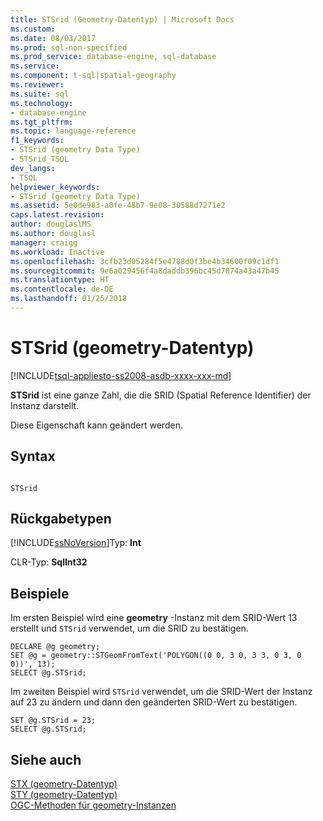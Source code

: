 ```yaml
---
title: STSrid (Geometry-Datentyp) | Microsoft Docs
ms.custom: 
ms.date: 08/03/2017
ms.prod: sql-non-specified
ms.prod_service: database-engine, sql-database
ms.service: 
ms.component: t-sql|spatial-geography
ms.reviewer: 
ms.suite: sql
ms.technology:
- database-engine
ms.tgt_pltfrm: 
ms.topic: language-reference
f1_keywords:
- STSrid (geometry Data Type)
- STSrid_TSQL
dev_langs:
- TSQL
helpviewer_keywords:
- STSrid (geometry Data Type)
ms.assetid: 5e0de983-a0fe-48b7-9e08-30588d7271e2
caps.latest.revision: 
author: douglaslMS
ms.author: douglasl
manager: craigg
ms.workload: Inactive
ms.openlocfilehash: 3cfb23d05284f5e4788d0f3be4b34600f09c1df1
ms.sourcegitcommit: 9e6a029456f4a8daddb396bc45d7874a43a47b45
ms.translationtype: HT
ms.contentlocale: de-DE
ms.lasthandoff: 01/25/2018
---
```

# <a name="stsrid-geometry-data-type"></a>STSrid (geometry-Datentyp)
[!INCLUDE[tsql-appliesto-ss2008-asdb-xxxx-xxx-md](../../includes/tsql-appliesto-ss2008-asdb-xxxx-xxx-md.md)]

  **STSrid** ist eine ganze Zahl, die die SRID (Spatial Reference Identifier) der Instanz darstellt.  
  
Diese Eigenschaft kann geändert werden.
  
## <a name="syntax"></a>Syntax  
  
```  
  
STSrid  
```  
  
## <a name="return-types"></a>Rückgabetypen  
 [!INCLUDE[ssNoVersion](../../includes/ssnoversion-md.md)]Typ: **Int**  
  
 CLR-Typ: **SqlInt32**  
  
## <a name="examples"></a>Beispiele  
 Im ersten Beispiel wird eine **geometry** -Instanz mit dem SRID-Wert 13 erstellt und `STSrid` verwendet, um die SRID zu bestätigen.  
  
```  
DECLARE @g geometry;  
SET @g = geometry::STGeomFromText('POLYGON((0 0, 3 0, 3 3, 0 3, 0 0))', 13);  
SELECT @g.STSrid;  
```  
  
 Im zweiten Beispiel wird `STSrid` verwendet, um die SRID-Wert der Instanz auf 23 zu ändern und dann den geänderten SRID-Wert zu bestätigen.  
  
```  
SET @g.STSrid = 23;  
SELECT @g.STSrid;  
```  
  
## <a name="see-also"></a>Siehe auch  
 [STX &#40;geometry-Datentyp&#41;](../../t-sql/spatial-geometry/stx-geometry-data-type.md)   
 [STY &#40;geometry-Datentyp&#41;](../../t-sql/spatial-geometry/sty-geometry-data-type.md)   
 [OGC-Methoden für geometry-Instanzen](../../t-sql/spatial-geometry/ogc-methods-on-geometry-instances.md)  
  
  

